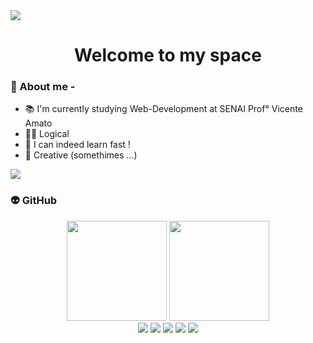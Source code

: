 <div style="display: inline-flex" align="center">
    <img src="https://i.pinimg.com/originals/65/2f/25/652f253995b84d6156dc4865be48837b.gif">
</div>
<h1 align="center"> Welcome to my space</h1>

### 🦦 About me - 
- 📚 I'm currently studying Web-Development at SENAI Prof° Vicente Amato
- 👨‍💻 Logical
- 🔎 I can indeed learn fast !
- 🌟 Creative (somethimes ...)

<div style="display: inline-flex" align="center">
    <img src="https://i.pinimg.com/originals/ec/07/f1/ec07f1e9e3d0e4f9a2ee835ac343f47a.gif">
</div>

### 👽 GitHub
<div style="display: inline_block" align="center">
  <img height="160em" src="https://github-readme-stats.vercel.app/api?username=vkawaka&show_icons=true&theme=cobalt&include_all_commits=true&count_private=true"/>
  <img height="160em" src="https://github-readme-stats.vercel.app/api/top-langs/?username=vkawaka&layout=compact&langs_count=7&theme=cobalt"/>
</div>
<div style="display: inline_block" align="center">
 <img src="https://img.shields.io/badge/HTML5-E34F26?style=for-the-badge&logo=html5&logoColor=white">
 <img src="https://img.shields.io/badge/CSS3-1572B6?style=for-the-badge&logo=css3&logoColor=white">
 <img src="https://img.shields.io/badge/MySQL-00000F?style=for-the-badge&logo=mysql&logoColor=white">
 <img src="https://img.shields.io/badge/Git-E34F26?style=for-the-badge&logo=git&logoColor=white">
 <img src="https://img.shields.io/badge/Java-ED8B00?style=for-the-badge&logo=java&logoColor=white">
 </div>
